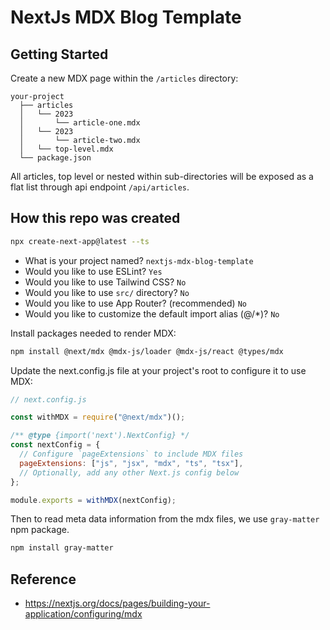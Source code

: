 # NextJs MDX Blog Template

## Getting Started

Create a new MDX page within the `/articles` directory:

```
your-project
  ├── articles
  │   └── 2023
  │       └── article-one.mdx
  │   └── 2023
  │       └── article-two.mdx
  │   └── top-level.mdx
  └── package.json
```

All articles, top level or nested within sub-directories will be exposed as a flat list through api endpoint `/api/articles`.

## How this repo was created

```sh
npx create-next-app@latest --ts
```

- What is your project named? `nextjs-mdx-blog-template`
- Would you like to use ESLint? `Yes`
- Would you like to use Tailwind CSS? `No`
- Would you like to use `src/` directory? `No`
- Would you like to use App Router? (recommended) `No`
- Would you like to customize the default import alias (@/\*)? `No`

Install packages needed to render MDX:

```sh
npm install @next/mdx @mdx-js/loader @mdx-js/react @types/mdx
```

Update the next.config.js file at your project's root to configure it to use MDX:

```js
// next.config.js

const withMDX = require("@next/mdx")();

/** @type {import('next').NextConfig} */
const nextConfig = {
  // Configure `pageExtensions` to include MDX files
  pageExtensions: ["js", "jsx", "mdx", "ts", "tsx"],
  // Optionally, add any other Next.js config below
};

module.exports = withMDX(nextConfig);
```

Then to read meta data information from the mdx files, we use `gray-matter` npm package.

```sh
npm install gray-matter
```

## Reference

- https://nextjs.org/docs/pages/building-your-application/configuring/mdx
